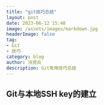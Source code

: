 ```yaml
---
title: "git技巧总结"
layout: post
date: 2023-06-12 15:48
image: /assets/images/markdown.jpg
headerImage: false
tag:
- Git
- 技巧
category: blog
author: 冯贤兵
description: Git常用技巧总结
---
```


## Git与本地SSH key的建立